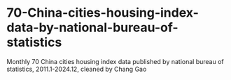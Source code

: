 # 70-China-cities-housing-index-data-by-national-bureau-of-statistics
Monthly 70 China cities housing index data published by national bureau of statistics, 2011.1-2024.12, cleaned by Chang Gao
